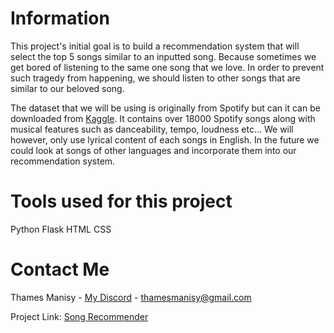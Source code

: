 # Information 

This project's initial goal is to build a recommendation system that will select the top 5 songs similar to an inputted song. Because sometimes we get bored of listening to the same one song that we love. In order to prevent such tragedy from happening, we should listen to other songs that are similar to our beloved song.

The dataset that we will be using is originally from Spotify but can it can be downloaded from  [Kaggle](https://www.kaggle.com/datasets/imuhammad/audio-features-and-lyrics-of-spotify-songs). It contains over 18000 Spotify songs along with musical features such as danceability, tempo, loudness etc... We will however, only use lyrical content of each songs in English. In the future we could look at songs of other languages and incorporate them into our recommendation system.

# Tools used for this project

Python
Flask
HTML
CSS

# Contact Me

Thames Manisy - [My Discord](https://discord.com/channels/Thames#7138) - thamesmanisy@gmail.com

Project Link: [Song Recommender](https://github.com/thames31/lyrics-emotion-detector)



